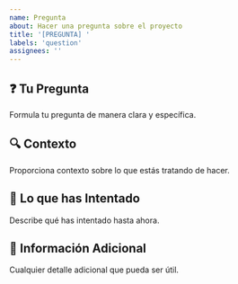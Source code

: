 ```yaml
---
name: Pregunta
about: Hacer una pregunta sobre el proyecto
title: '[PREGUNTA] '
labels: 'question'
assignees: ''
---
```


## ❓ Tu Pregunta
Formula tu pregunta de manera clara y específica.

## 🔍 Contexto
Proporciona contexto sobre lo que estás tratando de hacer.

## 🧪 Lo que has Intentado
Describe qué has intentado hasta ahora.

## 💭 Información Adicional
Cualquier detalle adicional que pueda ser útil.